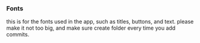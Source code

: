 ### Fonts

this is for the fonts used in the app, such as titles, buttons, and text.
please make it not too big, and make sure create folder every time you add commits.
